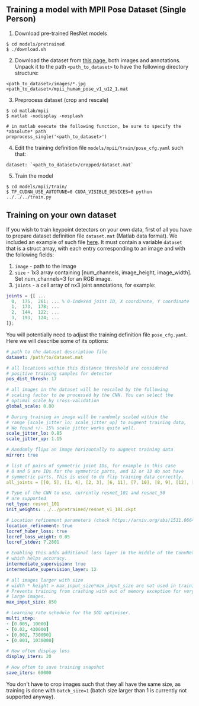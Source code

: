 ## Training a model with MPII Pose Dataset (Single Person)

1. Download pre-trained ResNet models

```
$ cd models/pretrained
$ ./download.sh
```

2. Download the dataset from [this page](http://human-pose.mpi-inf.mpg.de/),
both images and annotations. Unpack it to the path `<path_to_dataset>`
to have the following directory structure:

```
<path_to_dataset>/images/*.jpg
<path_to_dataset>/mpii_human_pose_v1_u12_1.mat
```

3. Preprocess dataset (crop and rescale)

```
$ cd matlab/mpii
$ matlab -nodisplay -nosplash

# in matlab execute the following function, be sure to specify the *absolute* path
preprocess_single('<path_to_dataset>')
```

4. Edit the training definition file
`models/mpii/train/pose_cfg.yaml` such that:

```
dataset: `<path_to_dataset>/cropped/dataset.mat`
```

5. Train the model

```
$ cd models/mpii/train/
$ TF_CUDNN_USE_AUTOTUNE=0 CUDA_VISIBLE_DEVICES=0 python ../../../train.py
```

## Training on your own dataset

If you wish to train keypoint detectors on your own data, first of all
you have to prepare dataset definition file `dataset.mat` (Matlab data format).
We included  an example of such file [here](dataset_example.mat). It must
contain a variable `dataset` that is a struct array, with each entry
corresponding to an image and with the following fields:

1. `image` - path to the image
2. `size` - 1x3 array containing [num_channels, image_height, image_width]. Set num_channels=3 for an RGB image.
3. `joints` - a cell array of nx3 joint annotations, for example:

```matlab
joints = {[ ...
  0,  175,  261; ... % 0-indexed joint ID, X coordinate, Y coordinate
  1,  173,  178; ...
  2,  144,  122; ...
  3,  193,  124; ...
]};
```

You will potentially need to adjust the training definition file `pose_cfg.yaml`.
Here we will describe some of its options:

```yaml
# path to the dataset description file
dataset: /path/to/dataset.mat

# all locations within this distance threshold are considered
# positive training samples for detector
pos_dist_thresh: 17 

# all images in the dataset will be rescaled by the following
# scaling factor to be processed by the CNN. You can select the
# optimal scale by cross-validation
global_scale: 0.80

# During training an image will be randomly scaled within the
# range [scale_jitter_lo; scale_jitter_up] to augment training data,
# We found +/- 15% scale jitter works quite well.
scale_jitter_lo: 0.85
scale_jitter_up: 1.15

# Randomly flips an image horizontally to augment training data
mirror: true

# list of pairs of symmetric joint IDs, for example in this case
# 0 and 5 are IDs for the symmetric parts, and 12 or 13 do not have
# symmetric parts. This is used to do flip training data correctly. 
all_joints = [[0, 5], [1, 4], [2, 3], [6, 11], [7, 10], [8, 9], [12], [13]]

# Type of the CNN to use, currently resnet_101 and resnet_50
# are supported
net_type: resnet_101
init_weights: ../../pretrained/resnet_v1_101.ckpt

# Location refinement parameters (check https://arxiv.org/abs/1511.06645)
location_refinement: true
locref_huber_loss: true
locref_loss_weight: 0.05
locref_stdev: 7.2801

# Enabling this adds additional loss layer in the middle of the ConvNet,
# which helps accuracy.
intermediate_supervision: true
intermediate_supervision_layer: 12

# all images larger with size
# width * height > max_input_size*max_input_size are not used in training.
# Prevents training from crashing with out of memory exception for very
# large images.
max_input_size: 850

# Learning rate schedule for the SGD optimiser. 
multi_step:
- [0.005, 10000]
- [0.02, 430000]
- [0.002, 730000]
- [0.001, 1030000]

# How often display loss
display_iters: 20

# How often to save training snapshot
save_iters: 60000
```

You don't have to crop images such that they all have the same size,
as training is done with `batch_size=1` (batch size larger than 1 is
currently not supported anyway).